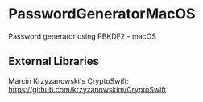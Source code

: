 # PasswordGeneratorMacOS
Password generator using PBKDF2 - macOS

## External Libraries

Marcin Krzyzanowski's CryptoSwift: https://github.com/krzyzanowskim/CryptoSwift

